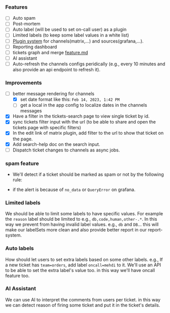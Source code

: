 ### Features
- [ ] Auto spam
- [ ] Post-mortem
- [ ] Auto label (will be used to set on-call user) as a plugin
- [ ] Limited labels (to keep some label values in a white list)
- [ ] [Plugin system](./features/plugin_system.md) for channels(matrix,...) and sources(grafana,...).
- [ ] Reporting dashboard
- [ ] tickets graph and merge [feature.md](features/tickets_graph_and_merge_feature.md)
- [ ] AI assistant
- [ ] Auto-refresh the channels configs peridically (e.g., every 10 minutes and also provide an api endpoint to refresh it).

### Improvements
- [ ] better message rendering for channels
  - [x] set date format like this: `Feb 14, 2023, 1:42 PM` 
  - [ ] get a local in the app config to localize dates in the channels messages
- [x] Have a filter in the tickets-search page to view single ticket by id.
- [x] sync tickets filter input with the url (to be able to share and open the tickets page with specific filters)
- [x] In the edit link of matrix plugin, add filter to the url to show that ticket on the page.
- [x] Add search-help doc on the search input.
- [ ] Dispatch ticket changes to channels as async jobs.

### spam feature

- We'll detect if a ticket should be marked as spam or not by the following rule:

- if the alert is because of `no_data` or `QueryError` on grafana.

### Limited labels
We should be able to limit some labels to have specific values.
For example the `reason` label should be limited to e.g., `db,code,human,other-.*`.
In this way we prevent from having invalid label values. e.g., `db` and `DB`...
this will make our labelSets more clean and also provide better report in our report-system.


### Auto labels
How should let users to set extra labels based on some other labels.
e.g., If a new ticket has `team=orders`, add label `oncall=mehdi` to it.
We'll use an API to be able to set the extra label's value too. in this way we'll have oncall feature too.

### AI Assistant
We can use AI to interpret the comments from users per ticket. in this way we can detect reason of firing some ticket
and put it in the ticket's details.
